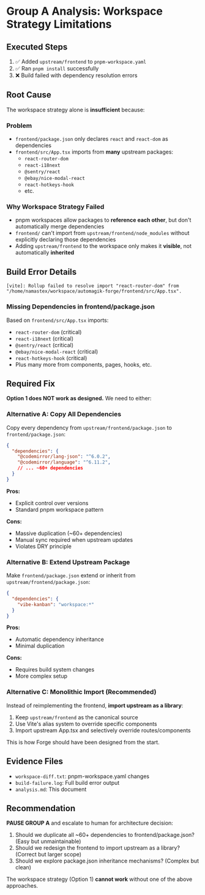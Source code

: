 # Group A Analysis: Workspace Strategy Limitations

## Executed Steps

1. ✅ Added `upstream/frontend` to `pnpm-workspace.yaml`
2. ✅ Ran `pnpm install` successfully
3. ❌ Build failed with dependency resolution errors

## Root Cause

The workspace strategy alone is **insufficient** because:

### Problem
- `frontend/package.json` only declares `react` and `react-dom` as dependencies
- `frontend/src/App.tsx` imports from **many** upstream packages:
  - `react-router-dom`
  - `react-i18next`
  - `@sentry/react`
  - `@ebay/nice-modal-react`
  - `react-hotkeys-hook`
  - etc.

### Why Workspace Strategy Failed
- pnpm workspaces allow packages to **reference each other**, but don't automatically merge dependencies
- `frontend/` can't import from `upstream/frontend/node_modules` without explicitly declaring those dependencies
- Adding `upstream/frontend` to the workspace only makes it **visible**, not automatically **inherited**

## Build Error Details

```
[vite]: Rollup failed to resolve import "react-router-dom" from "/home/namastex/workspace/automagik-forge/frontend/src/App.tsx".
```

### Missing Dependencies in frontend/package.json
Based on `frontend/src/App.tsx` imports:
- `react-router-dom` (critical)
- `react-i18next` (critical)
- `@sentry/react` (critical)
- `@ebay/nice-modal-react` (critical)
- `react-hotkeys-hook` (critical)
- Plus many more from components, pages, hooks, etc.

## Required Fix

**Option 1 does NOT work as designed.** We need to either:

### Alternative A: Copy All Dependencies
Copy every dependency from `upstream/frontend/package.json` to `frontend/package.json`:
```json
{
  "dependencies": {
    "@codemirror/lang-json": "^6.0.2",
    "@codemirror/language": "^6.11.2",
    // ... ~60+ dependencies
  }
}
```

**Pros:**
- Explicit control over versions
- Standard pnpm workspace pattern

**Cons:**
- Massive duplication (~60+ dependencies)
- Manual sync required when upstream updates
- Violates DRY principle

### Alternative B: Extend Upstream Package
Make `frontend/package.json` extend or inherit from `upstream/frontend/package.json`:
```json
{
  "dependencies": {
    "vibe-kanban": "workspace:*"
  }
}
```

**Pros:**
- Automatic dependency inheritance
- Minimal duplication

**Cons:**
- Requires build system changes
- More complex setup

### Alternative C: Monolithic Import (Recommended)
Instead of reimplementing the frontend, **import upstream as a library**:
1. Keep `upstream/frontend` as the canonical source
2. Use Vite's alias system to override specific components
3. Import upstream App.tsx and selectively override routes/components

This is how Forge should have been designed from the start.

## Evidence Files

- `workspace-diff.txt`: pnpm-workspace.yaml changes
- `build-failure.log`: Full build error output
- `analysis.md`: This document

## Recommendation

**PAUSE GROUP A** and escalate to human for architecture decision:

1. Should we duplicate all ~60+ dependencies to frontend/package.json? (Easy but unmaintainable)
2. Should we redesign the frontend to import upstream as a library? (Correct but larger scope)
3. Should we explore package.json inheritance mechanisms? (Complex but clean)

The workspace strategy (Option 1) **cannot work** without one of the above approaches.
